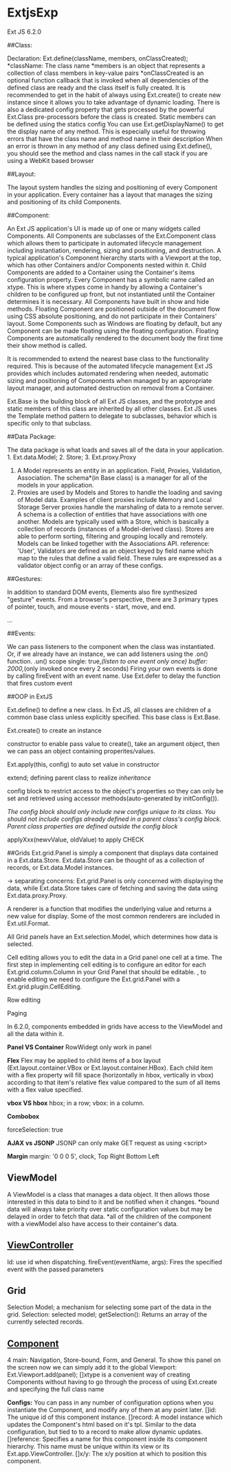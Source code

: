 # ExtjsExp
Ext JS 6.2.0

##Class:

Declaration: Ext.define(className, members, onClassCreated);
*className: The class name
*members is an object that represents a collection of class members in key-value pairs
*onClassCreated is an optional function callback that is invoked when all dependencies of the defined class are ready and the class itself is fully created.
It is recommended to get in the habit of always using Ext.create() to create new instance since it allows you to take advantage of dynamic loading.
There is also a dedicated config property that gets processed by the powerful Ext.Class pre-processors before the class is created.
Static members can be defined using the statics config
You can use Ext.getDisplayName() to get the display name of any method. This is especially useful for throwing errors that have the class name and method name in their description
When an error is thrown in any method of any class defined using Ext.define(), you should see the method and class names in the call stack if you are using a WebKit based browser 

##Layout:

The layout system handles the sizing and positioning of every Component in your application.
Every container has a layout that manages the sizing and positioning of its child Components. 

##Component:

An Ext JS application's UI is made up of one or many widgets called Components. 
All Components are subclasses of the Ext.Component class which allows them to participate in automated lifecycle management including instantiation, rendering, sizing and positioning, and destruction.
 A typical application's Component hierarchy starts with a Viewport at the top, which has other Containers and/or Components nested within it.
Child Components are added to a Container using the Container's items configuration property.
Every Component has a symbolic name called an xtype.
 This is where xtypes come in handy by allowing a Container's children to be configured up front, but not instantiated until the Container determines it is necessary.
All Components have built in show and hide methods. 
Floating Component are positioned outside of the document flow using CSS absolute positioning, and do not participate in their Containers' layout. Some Components such as Windows are floating by default, but any Component can be made floating using the floating configuration.
Floating Components are automatically rendered to the document body the first time their show method is called.

It is recommended to extend the nearest base class to the functionality required. This is because of the automated lifecycle management Ext JS provides which includes automated rendering when needed, automatic sizing and positioning of Components when managed by an appropriate layout manager, and automated destruction on removal from a Container.

Ext.Base is the building block of all Ext JS classes, and the prototype and static members of this class are inherited by all other classes.
Ext JS uses the Template method pattern to delegate to subclasses, behavior which is specific only to that subclass.

##Data Package:

The data package is what loads and saves all of the data in your application. 1. Ext.data.Model; 2. Store; 3. Ext.proxy.Proxy
1.  A Model represents an entity in an application. Field, Proxies, Validation, Association.
The schema*(in Base class) is a manager for all of the models in your application. 
2. Proxies are used by Models and Stores to handle the loading and saving of Model data.
Examples of client proxies include Memory and Local Storage
Server proxies handle the marshaling of data to a remote server. 
A schema is a collection of entities that have associations with one another. 
Models are typically used with a Store, which is basically a collection of records (instances of a Model-derived class). 
Stores are able to perform sorting, filtering and grouping locally and remotely.
Models can be linked together with the Associations API.  reference: 'User',
Validators are defined as an object keyed by field name which map to the rules that define a valid field. These rules are expressed as a validator object config or an array of these configs.

##Gestures:

In addition to standard DOM events, Elements also fire synthesized "gesture" events. From a browser's perspective, there are 3 primary types of pointer, touch, and mouse events - start, move, and end.

...

##Events:

We can pass listeners to the component when the class was instantiated. Or, if we already have an instance, we can add listeners using the .on() function.
.un()
scope
single: true,*(listen to one event only once)
buffer: 2000,*(only invoked once every 2 seconds)
Firing your own events is done by calling fireEvent with an event name.
Use Ext.defer to delay the function that fires custom event

##OOP in ExtJS

Ext.define() to define a new class. In Ext JS, all classes are children of a common base class unless explicitly specified. This base class is Ext.Base.

Ext.create() to create an instance

constructor to enable pass value to create(), take an argument object, then we can pass an object containing properites/values.

Ext.apply(this, config) to auto set value in constructor

extend; defining parent class to realize *inheritance*

config block to restrict access to the object's properties so they can only be set and retrieved using accessor methods(auto-generated by initConfig()).

*The config block should only include new configs unique to its class. You should not include configs already defined in a parent class's config block. Parent class properties are defined outside the config block*

applyXxx(newvValue, oldValue) to apply CHECK


##Grids
Ext.grid.Panel is simply a component that displays data contained in a Ext.data.Store. Ext.data.Store can be thought of as a collection of records, or Ext.data.Model instances.

->  separating concerns: Ext.grid.Panel is only concerned with displaying the data, while Ext.data.Store takes care of fetching and saving the data using Ext.data.proxy.Proxy.

 A renderer is a function that modifies the underlying value and returns a new value for display. Some of the most common renderers are included in Ext.util.Format.
 
All Grid panels have an Ext.selection.Model, which determines how data is selected. 
 
Cell editing allows you to edit the data in a Grid panel one cell at a time. The first step in implementing cell editing is to configure an editor for each Ext.grid.column.Column in your Grid Panel that should be editable. , to enable editing we need to configure the Ext.grid.Panel with a Ext.grid.plugin.CellEditing.

Row editing

Paging

In 6.2.0, components embedded in grids have access to the ViewModel and all the data within it.


**Panel VS Container**
RowWidegt only work in panel

**Flex**
Flex may be applied to child items of a box layout (Ext.layout.container.VBox or Ext.layout.container.HBox). Each child item with a flex property will fill space (horizontally in hbox, vertically in vbox) according to that item's relative flex value compared to the sum of all items with a flex value specified.

**vbox VS hbox**
hbox; in a row; vbox: in a column.

**Combobox**

forceSelection: true

**AJAX vs JSONP**
JSONP can only make GET request as using \<script>

**Margin**
margin: '0 0 0 5', clock, Top Right Bottom Left

## ViewModel

A ViewModel is a class that manages a data object. It then allows those interested in this data to bind to it and be notified when it changes. 
*bound data will always take priority over static configuration values but may be delayed in order to fetch that data.
*all of the children of the component with a viewModel also have access to their container's data.

## [ViewController](http://docs.sencha.com/extjs/6.2.0/modern/Ext.app.ViewController.html)
Id: use id when dispatching.
fireEvent(eventName, args): Fires the specified event with the passed parameters


## Grid
Selection Model;  a mechanism for selecting some part of the data in the grid.
Selection: selected model;  getSelection(): Returns an array of the currently selected records.

## [Component](http://docs.sencha.com/extjs/6.2.0/modern/Ext.Component.html#cfg-reference)
4 main: Navigation, Store-bound, Form, and General.
To show this panel on the screen now we can simply add it to the global Viewport: Ext.Viewport.add(panel);
[]xtype is a convenient way of creating Components without having to go through the process of using Ext.create and specifying the full class name

**Configs:** You can pass in any number of configuration options when you instantiate the Component, and modify any of them at any point later.
[]id: The unique id of this component instance.
[]record: A model instance which updates the Component's html based on it's tpl. Similar to the data configuration, but tied to to a record to make allow dynamic updates.
[]reference: Specifies a name for this component inside its component hierarchy. This name must be unique within its view or its Ext.app.ViewController. 
[]x/y: The x/y position at which to position this component.















